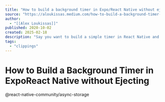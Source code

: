 ```yaml
---
title: "How to build a background timer in Expo/React Native without ejecting"
source: "https://aloukissas.medium.com/how-to-build-a-background-timer-in-expo-react-native-without-ejecting-ea7d67478408"
author:
  - "[[Alex Loukissas]]"
published: 2020-10-02
created: 2025-02-18
description: "Say you want to build a simple timer in React Native and you’ve decided to use the Expo managed workflow. It’s pretty easy to do this in React. However, one thing you’ll run into when porting this to…"
tags:
  - "clippings"
---
```

# How to Build a Background Timer in ExpoReact Native without Ejecting
@react-native-community/async-storage